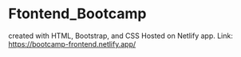 # Ftontend_Bootcamp 
created with HTML, Bootstrap, and CSS
Hosted on Netlify app.
Link: https://bootcamp-frontend.netlify.app/
